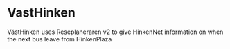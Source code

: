 # VastHinken
VästHinken uses Reseplaneraren v2 to give HinkenNet information on when the next bus leave from HinkenPlaza
